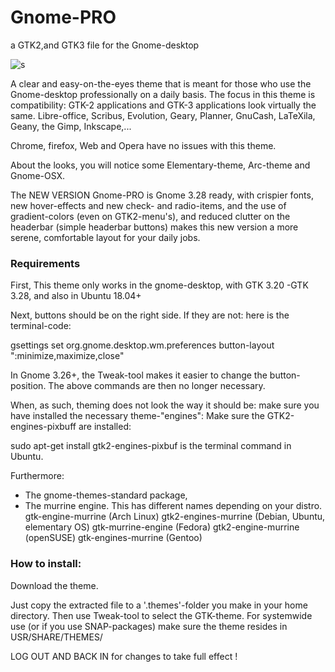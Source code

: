 # Gnome-PRO
a GTK2,and GTK3 file for the Gnome-desktop


![s](https://cn.pling.com/img/2/d/5/c/2d48932d5173f4fe1a6a975237c11aca1f00.jpg)

A clear and easy-on-the-eyes theme that is meant for those who use the Gnome-desktop professionally on a daily basis. The focus in this theme is compatibility: GTK-2 applications and GTK-3 applications look virtually the same. Libre-office, Scribus, Evolution, Geary, Planner, GnuCash, LaTeXila, Geany, the Gimp, Inkscape,...

Chrome, firefox, Web and Opera have no issues with this theme.

About the looks, you will notice some Elementary-theme, Arc-theme and Gnome-OSX.

The NEW VERSION Gnome-PRO is Gnome 3.28 ready, with crispier fonts, new hover-effects and new check- and radio-items, and the use of gradient-colors (even on GTK2-menu's), and reduced clutter on the headerbar (simple headerbar buttons) makes this new version a more serene, comfortable layout for your daily jobs.

### Requirements

First, This theme only works in the gnome-desktop, with GTK 3.20 -GTK 3.28, and also in Ubuntu 18.04+

Next, buttons should be on the right side. If they are not: here is the terminal-code:

gsettings set org.gnome.desktop.wm.preferences button-layout ":minimize,maximize,close"

In Gnome 3.26+, the Tweak-tool makes it easier to change the button-position. The above commands are then no longer necessary.

When, as such, theming does not look the way it should be: make sure you have installed the necessary theme-"engines":
Make sure the GTK2-engines-pixbuff are installed:

sudo apt-get install gtk2-engines-pixbuf is the terminal command in Ubuntu.

Furthermore:

- The gnome-themes-standard package,
- The murrine engine. This has different names depending on your distro.
gtk-engine-murrine (Arch Linux)
gtk2-engines-murrine (Debian, Ubuntu, elementary OS)
gtk-murrine-engine (Fedora)
gtk2-engine-murrine (openSUSE)
gtk-engines-murrine (Gentoo)

### How to install:

Download the theme.

Just copy the extracted file to a '.themes'-folder you make in your home directory.
Then use Tweak-tool to select the GTK-theme. For systemwide use (or if you use SNAP-packages) make sure the theme resides in USR/SHARE/THEMES/

LOG OUT AND BACK IN for changes to take full effect !
